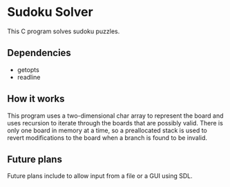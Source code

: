 # Sudoku Solver
This C program solves sudoku puzzles. 

## Dependencies
* getopts
* readline

## How it works
This program uses a two-dimensional char array to represent the board and uses recursion to iterate through the boards that are possibly valid. There is only one board in memory at a time, so a preallocated stack is used to revert modifications to the board when a branch is found to be invalid.

## Future plans
Future plans include to allow input from a file or a GUI using SDL.

